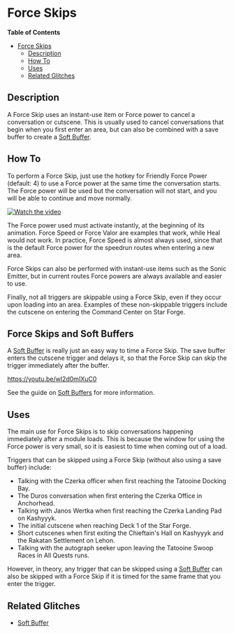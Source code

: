 # Force Skips

**Table of Contents**
- [Force Skips](#force-skips)
  - [Description](#description)
  - [How To](#how-to)
  - [Uses](#uses)
  - [Related Glitches](#related-glitches)

## Description

A Force Skip uses an instant-use item or Force power to cancel a conversation or cutscene.  This is usually used to cancel conversations that begin when you first enter an area, but can also be combined with a save buffer to create a [Soft Buffer](<Save Buffering.md#soft-buffers>).

## How To

To perform a Force Skip, just use the hotkey for Friendly Force Power (default: 4) to use a Force power at the same time the conversation starts.  The Force power will be used but the conversation will not start, and you will be able to continue and move normally.

[![Watch the video](https://img.youtube.com/vi/wNvUvdQ9CM8/maxresdefault.jpg)](https://youtu.be/wNvUvdQ9CM8)

The Force power used must activate instantly, at the beginning of its animation.  Force Speed or Force Valor are examples that work, while Heal would not work.  In practice, Force Speed is almost always used, since that is the default Force power for the speedrun routes when entering a new area.

Force Skips can also be performed with instant-use items such as the Sonic Emitter, but in current routes Force powers are always available and easier to use.

Finally, not all triggers are skippable using a Force Skip, even if they occur upon loading into an area.  Examples of these non-skippable triggers include the cutscene on entering the Command Center on Star Forge.

## Force Skips and Soft Buffers

A [Soft Buffer](t5kyf#ch4Soft_Buffers) is really just an easy way to time a Force Skip.  The save buffer enters the cutscene trigger and delays it, so that the Force Skip can skip the trigger immediately after the buffer.

https://youtu.be/wI2d0mIXuC0

See the guide on [Soft Buffers](t5kyf#ch4Soft_Buffers) for more information.

## Uses

The main use for Force Skips is to skip conversations happening immediately after a module loads.  This is because the window for using the Force power is very small, so it is easiest to time when coming out of a load.

Triggers that can be skipped using a Force Skip (without also using a save buffer) include:

- Talking with the Czerka officer when first reaching the Tatooine Docking Bay.
- The Duros conversation when first entering the Czerka Office in Anchorhead.
- Talking with Janos Wertka when first reaching the Czerka Landing Pad on Kashyyyk.
- The initial cutscene when reaching Deck 1 of the Star Forge.
- Short cutscenes when first exiting the Chieftain's Hall on Kashyyyk and the Rakatan Settlement on Lehon.
- Talking with the autograph seeker upon leaving the Tatooine Swoop Races in All Quests runs.

However, in theory, any trigger that can be skipped using a [Soft Buffer](t5kyf#ch4Soft_Buffers) can also be skipped with a Force Skip if it is timed for the same frame that you enter the trigger.

## Related Glitches

* [Soft Buffer](t5kyf#ch4Soft_Buffers)
